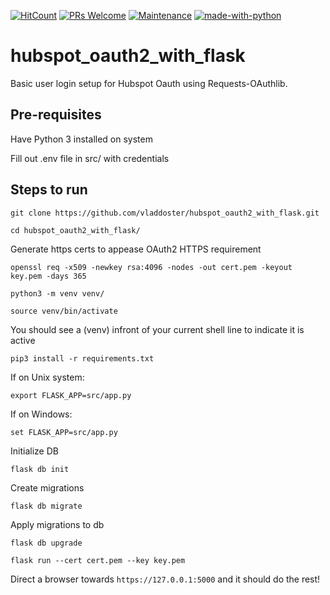 [![HitCount](http://hits.dwyl.io/vladdoster/hubspot_oauth2_with_flask.svg)](http://hits.dwyl.io/vladdoster/hubspot_oauth2_with_flask) [![PRs Welcome](https://img.shields.io/badge/PRs-welcome-brightgreen.svg?style=flat-square)](http://makeapullrequest.com) [![Maintenance](https://img.shields.io/badge/Maintained%3F-yes-green.svg)](https://GitHub.com/Naereen/StrapDown.js/graphs/commit-activity) [![made-with-python](https://img.shields.io/badge/Made%20with-Python3-1f425f.svg)](https://www.python.org/)



# hubspot_oauth2_with_flask

Basic user login setup for Hubspot Oauth using Requests-OAuthlib.

## Pre-requisites
Have Python 3 installed on system

Fill out .env file in src/ with credentials 

## Steps to run
`git clone https://github.com/vladdoster/hubspot_oauth2_with_flask.git`

`cd hubspot_oauth2_with_flask/`

Generate https certs to appease OAuth2 HTTPS requirement

`openssl req -x509 -newkey rsa:4096 -nodes -out cert.pem -keyout key.pem -days 365`

`python3 -m venv venv/`

`source venv/bin/activate`

You should see a (venv) infront of your current shell line to indicate it is active

`pip3 install -r requirements.txt`

If on Unix system:

`export FLASK_APP=src/app.py`

If on Windows:

`set FLASK_APP=src/app.py`

Initialize DB

`flask db init`

Create migrations

`flask db migrate`

Apply migrations to db

`flask db upgrade`

`flask run --cert cert.pem --key key.pem`

Direct a browser towards `https://127.0.0.1:5000` and it should do the rest!
